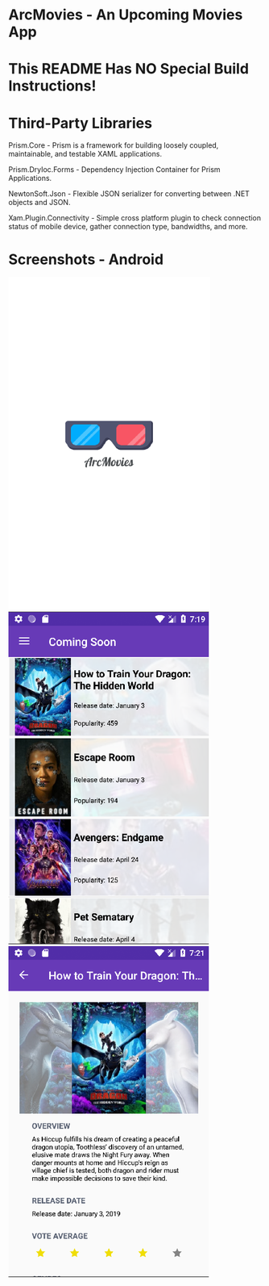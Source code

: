
ArcMovies - An Upcoming Movies App
===============

This README Has NO Special Build Instructions!
===

Third-Party Libraries
===
Prism.Core - Prism is a framework for building loosely coupled, maintainable, and testable XAML applications.

Prism.DryIoc.Forms - Dependency Injection Container for Prism Applications.

NewtonSoft.Json - Flexible JSON serializer for converting between .NET objects and JSON.

Xam.Plugin.Connectivity - Simple cross platform plugin to check connection status of mobile device, gather connection type, bandwidths, and more.

Screenshots - Android
===
![Splash](screenshots/SplashScreen.png)
![Main](screenshots/Main.png)
![Details](screenshots/Details1.png)
